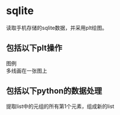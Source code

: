 # sqlite
读取手机存储的sqlite数据，并采用plt绘图。
## 包括以下plt操作  
图例  
多线画在一张图上
## 包括以下python的数据处理
提取list中的元组的所有第1个元素，组成新的list
